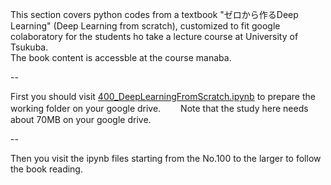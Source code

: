 This section covers python codes from a textbook "ゼロから作るDeep Learning" (Deep Learning from scratch), customized to fit google colaboratory for the students ho take a lecture course at University of Tsukuba.  
The book content is accessble at the course manaba.  

--

First you should visit [400_DeepLearningFromScratch.ipynb](https://github.com/kameda-yoshinari/IMISToolExeA2021/blob/main/400/400_DeepLearningFromScratch.ipynb) to prepare the working folder on your google drive.　　
Note that the study here needs about 70MB on your google drive.

--

Then you visit the ipynb files starting from the No.100 to the larger to follow the book reading.
